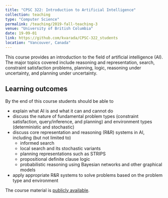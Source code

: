 ```yaml
---
title: "CPSC 322: Introduction to Artificial Intelligence"
collection: teaching
type: "Computer Science"
permalink: /teaching/2019-fall-teaching-3
venue: "University of British Columbia"
date: 19-09-01
link: https://github.com/kvarada/CPSC-322_students
location: "Vancouver, Canada"
---
```


This course provides an introduction to the field of artificial intelligence (AI). The major topics covered include reasoning and representation, search, constraint satisfaction problems, planning, logic, reasoning under uncertainty, and planning under uncertainty.

## Learning outcomes 

By the end of this course students should be able to 

- explain what AI is and what it can and cannot do 
- discuss the nature of fundamental problem types (constraint satisfaction, query/inference, and planning) and environment types (deterministic and stochastic)
- discuss core representation and reasoning (R&R) systems in AI, including (but not limited to)
  - informed search
  - local search and its stochastic variants
  - planning representations such as STRIPS
  - propositional definite clause logic
  - probabilistic reasoning using Bayesian networks and other graphical models
- apply appropriate R&R systems to solve problems based on the problem type and environment

The course material is [publicly available](https://github.com/kvarada/CPSC-322_students).  
